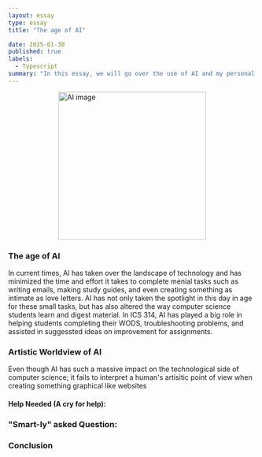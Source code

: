 ```yaml
---
layout: essay
type: essay
title: "The age of AI"

date: 2025-01-30
published: true
labels:
  - Typescript
summary: "In this essay, we will go over the use of AI and my personal experience in this age of AI"
---
```


<div style="display: flex; justify-content: center; align-items: center;">
  <img src="AI.png" alt="AI image" style="width: 300px; height: auto;" class="img-fluid">
</div>




### The age of AI
<p>In current times, AI has taken over the landscape of technology and has minimized the time and effort it takes to complete menial tasks such as writing emails, making study guides, and even creating something as intimate as love letters. AI has not only taken the spotlight in this day in age for these small tasks, but has also altered the way computer science students learn and digest material. In ICS 314, AI has played a big role in helping students completing their WODS, troubleshooting problems, and assisted in suggessted ideas on improvement for assignments. </p>


### Artistic Worldview of AI
<p> Even though AI has such a massive impact on the technological side of computer science; it fails to interpret a human's artisitic point of view when creating something graphical like websites</p>

#### Help Needed (A cry for help):

### "Smart-ly" asked Question:


### Conclusion

